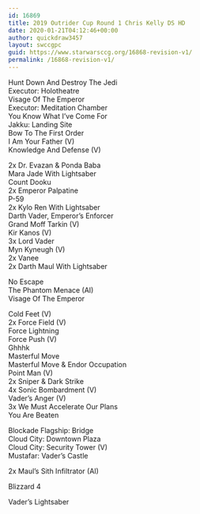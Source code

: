 ```yaml
---
id: 16869
title: 2019 Outrider Cup Round 1 Chris Kelly DS HD
date: 2020-01-21T04:12:46+00:00
author: quickdraw3457
layout: swccgpc
guid: https://www.starwarsccg.org/16868-revision-v1/
permalink: /16868-revision-v1/
---
```

Hunt Down And Destroy The Jedi  
Executor: Holotheatre  
Visage Of The Emperor  
Executor: Meditation Chamber  
You Know What I&#8217;ve Come For  
Jakku: Landing Site  
Bow To The First Order  
I Am Your Father (V)  
Knowledge And Defense (V)  
  
2x Dr. Evazan & Ponda Baba  
Mara Jade With Lightsaber  
Count Dooku  
2x Emperor Palpatine  
P-59  
2x Kylo Ren With Lightsaber  
Darth Vader, Emperor&#8217;s Enforcer  
Grand Moff Tarkin (V)  
Kir Kanos (V)  
3x Lord Vader  
Myn Kyneugh (V)  
2x Vanee  
2x Darth Maul With Lightsaber  
  
No Escape  
The Phantom Menace (AI)  
Visage Of The Emperor  
  
Cold Feet (V)  
2x Force Field (V)  
Force Lightning  
Force Push (V)  
Ghhhk  
Masterful Move  
Masterful Move & Endor Occupation  
Point Man (V)  
2x Sniper & Dark Strike  
4x Sonic Bombardment (V)  
Vader&#8217;s Anger (V)  
3x We Must Accelerate Our Plans  
You Are Beaten  
  
Blockade Flagship: Bridge  
Cloud City: Downtown Plaza  
Cloud City: Security Tower (V)  
Mustafar: Vader&#8217;s Castle  
  
2x Maul&#8217;s Sith Infiltrator (AI)  
  
Blizzard 4  
  
Vader&#8217;s Lightsaber